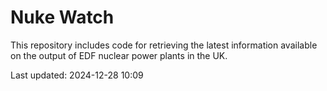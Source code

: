 # Nuke Watch

This repository includes code for retrieving the latest information available on the output of EDF nuclear power plants in the UK.

Last updated: 2024-12-28 10:09
